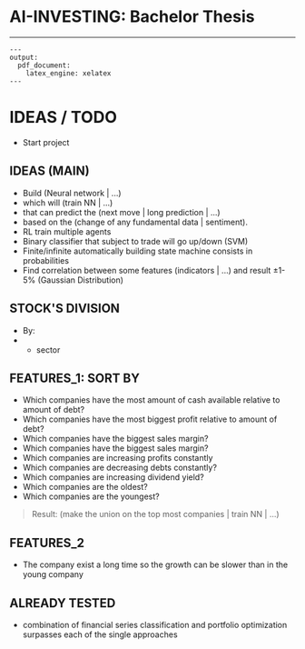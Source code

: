 # AI-INVESTING: Bachelor Thesis

---

```
---
output:
  pdf_document:
    latex_engine: xelatex
---
```

# IDEAS / TODO

- Start project

## IDEAS (MAIN)

- Build (Neural network | ...)
- which will (train NN | ...)
- that can predict the (next move | long prediction | ...)
- based on the (change of any fundamental data | sentiment).
- RL train multiple agents
- Binary classifier that subject to trade will go up/down (SVM)
- Finite/infinite automatically building state machine consists in probabilities
- Find correlation between some features (indicators | ...) and result ±1-5% (Gaussian Distribution)

## STOCK'S DIVISION

- By:
-
    - sector

## FEATURES_1: SORT BY

- Which companies have the most amount of cash available relative to amount of debt?
- Which companies have the most biggest profit relative to amount of debt?
- Which companies have the biggest sales margin?
- Which companies have the biggest sales margin?
- Which companies are increasing profits constantly
- Which companies are decreasing debts constantly?
- Which companies are increasing dividend yield?
- Which companies are the oldest?
- Which companies are the youngest?

> Result: (make the union on the top most companies | train NN | ...)

## FEATURES_2

- The company exist a long time so the growth can be slower than in the young company

## ALREADY TESTED

- combination of financial series classification and portfolio optimization surpasses each of the single approaches
